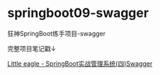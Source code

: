 # springboot09-swagger
狂神SpringBoot练手项目-swagger

完整项目笔记戳↓

[Little eagle - SpringBoot实战管理系统(四)Swagger](https://shunliu.xyz/posts/48572.html)
